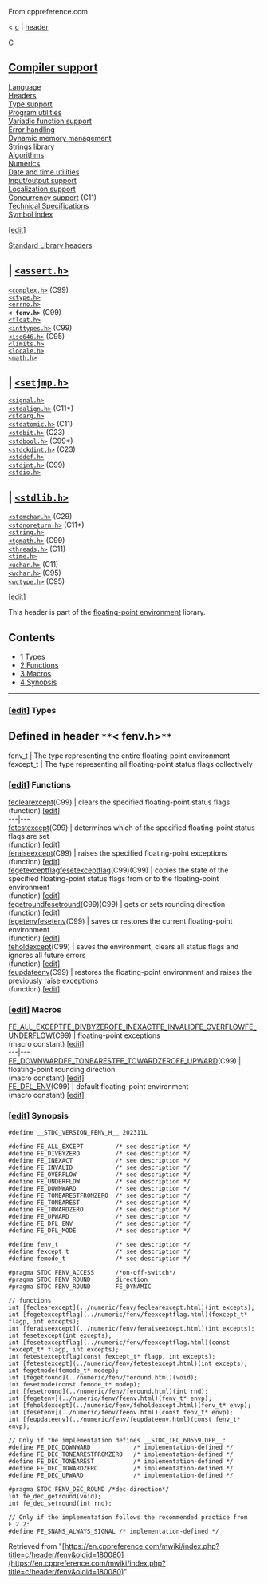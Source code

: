 From cppreference.com

< [c](../../c.html "c")‎ | [header](../header.html "c/header")

[ C](../../c.html "c")

[Compiler support](../compiler_support.html "c/compiler support")  
---  
[Language](../language.html "c/language")  
[Headers](../header.html "c/header")  
[Type support](../types.html "c/types")  
[Program utilities](../program.html "c/program")  
[Variadic function support](../variadic.html "c/variadic")  
[Error handling](../error.html "c/error")  
[Dynamic memory management](../memory.html "c/memory")  
[Strings library](../string.html "c/string")  
[Algorithms](../algorithm.html "c/algorithm")  
[Numerics](../numeric.html "c/numeric")  
[Date and time utilities](../chrono.html "c/chrono")  
[Input/output support](../io.html "c/io")  
[Localization support](../locale.html "c/locale")  
[Concurrency support](../thread.html "c/thread") (C11)  
[Technical Specifications](../experimental.html "c/experimental")  
[Symbol index](../index.html "c/symbol index")  
  
[[edit]](https://en.cppreference.com/mwiki/index.php?title=Template:c/navbar_content&action=edit)

[ Standard Library headers ](../header.html "c/header")

| [`<assert.h>`](assert.html "c/header/assert")  
---  
[`<complex.h>`](complex.html "c/header/complex") (C99)  
[`<ctype.h>`](ctype.html "c/header/ctype")  
[`<errno.h>`](errno.html "c/header/errno")  
**`< fenv.h>`** (C99)  
[`<float.h>`](float.html "c/header/float")  
[`<inttypes.h>`](inttypes.html "c/header/inttypes") (C99)` `  
[`<iso646.h>`](iso646.html "c/header/iso646") (C95)  
[`<limits.h>`](limits.html "c/header/limits")  
[`<locale.h>`](locale.html "c/header/locale")  
[`<math.h>`](math.html "c/header/math")  
  
| [`<setjmp.h>`](setjmp.html "c/header/setjmp")  
---  
[`<signal.h>`](signal.html "c/header/signal")  
[`<stdalign.h>`](stdalign.html "c/header/stdalign") (C11*)  
[`<stdarg.h>`](stdarg.html "c/header/stdarg")  
[`<stdatomic.h>`](stdatomic.html "c/header/stdatomic") (C11)` `  
[`<stdbit.h>`](stdbit.html "c/header/stdbit") (C23)  
[`<stdbool.h>`](stdbool.html "c/header/stdbool") (C99*)  
[`<stdckdint.h>`](stdckdint.html "c/header/stdckdint") (C23)  
[`<stddef.h>`](stddef.html "c/header/stddef")  
[`<stdint.h>`](stdint.html "c/header/stdint") (C99)  
[`<stdio.h>`](stdio.html "c/header/stdio")  
  
| [`<stdlib.h>`](stdlib.html "c/header/stdlib")  
---  
[`<stdmchar.h>`](stdmchar.html "c/header/stdmchar") (C29)  
[`<stdnoreturn.h>`](stdnoreturn.html "c/header/stdnoreturn") (C11*)  
[`<string.h>`](string.html "c/header/string")  
[`<tgmath.h>`](tgmath.html "c/header/tgmath") (C99)  
[`<threads.h>`](threads.html "c/header/threads") (C11)  
[`<time.h>`](time.html "c/header/time")  
[`<uchar.h>`](uchar.html "c/header/uchar") (C11)  
[`<wchar.h>`](wchar.html "c/header/wchar") (C95)  
[`<wctype.h>`](wctype.html "c/header/wctype") (C95)  
  
  
  
[[edit]](https://en.cppreference.com/mwiki/index.php?title=Template:c/header/navbar_content&action=edit)

This header is part of the [floating-point environment](../numeric/fenv.html "c/numeric/fenv") library. 

## Contents

  * [1 Types](fenv.html#Types)
  * [2 Functions](fenv.html#Functions)
  * [3 Macros](fenv.html#Macros)
  * [4 Synopsis](fenv.html#Synopsis)

  
---  
  
### [[edit](https://en.cppreference.com/mwiki/index.php?title=c/header/fenv&action=edit&section=1 "Edit section: Types")] Types

Defined in header `**`< fenv.h>`**`  
---  
fenv_t |  The type representing the entire floating-point environment   
fexcept_t |  The type representing all floating-point status flags collectively   
  
### [[edit](https://en.cppreference.com/mwiki/index.php?title=c/header/fenv&action=edit&section=2 "Edit section: Functions")] Functions

[ feclearexcept](../numeric/fenv/feclearexcept.html "c/numeric/fenv/feclearexcept")(C99) |  clears the specified floating-point status flags   
(function) [[edit]](https://en.cppreference.com/mwiki/index.php?title=Template:c/numeric/fenv/dsc_feclearexcept&action=edit)  
---|---  
[ fetestexcept](../numeric/fenv/fetestexcept.html "c/numeric/fenv/fetestexcept")(C99) |  determines which of the specified floating-point status flags are set   
(function) [[edit]](https://en.cppreference.com/mwiki/index.php?title=Template:c/numeric/fenv/dsc_fetestexcept&action=edit)  
[ feraiseexcept](../numeric/fenv/feraiseexcept.html "c/numeric/fenv/feraiseexcept")(C99) |  raises the specified floating-point exceptions   
(function) [[edit]](https://en.cppreference.com/mwiki/index.php?title=Template:c/numeric/fenv/dsc_feraiseexcept&action=edit)  
[ fegetexceptflagfesetexceptflag](../numeric/fenv/feexceptflag.html "c/numeric/fenv/feexceptflag")(C99)(C99) |  copies the state of the specified floating-point status flags from or to the floating-point environment   
(function) [[edit]](https://en.cppreference.com/mwiki/index.php?title=Template:c/numeric/fenv/dsc_feexceptflag&action=edit)  
[ fegetroundfesetround](../numeric/fenv/feround.html "c/numeric/fenv/feround")(C99)(C99) |  gets or sets rounding direction   
(function) [[edit]](https://en.cppreference.com/mwiki/index.php?title=Template:c/numeric/fenv/dsc_feround&action=edit)  
[ fegetenvfesetenv](../numeric/fenv/feenv.html "c/numeric/fenv/feenv")(C99) |  saves or restores the current floating-point environment   
(function) [[edit]](https://en.cppreference.com/mwiki/index.php?title=Template:c/numeric/fenv/dsc_feenv&action=edit)  
[ feholdexcept](../numeric/fenv/feholdexcept.html "c/numeric/fenv/feholdexcept")(C99) |  saves the environment, clears all status flags and ignores all future errors   
(function) [[edit]](https://en.cppreference.com/mwiki/index.php?title=Template:c/numeric/fenv/dsc_feholdexcept&action=edit)  
[ feupdateenv](../numeric/fenv/feupdateenv.html "c/numeric/fenv/feupdateenv")(C99) |  restores the floating-point environment and raises the previously raise exceptions   
(function) [[edit]](https://en.cppreference.com/mwiki/index.php?title=Template:c/numeric/fenv/dsc_feupdateenv&action=edit)  
  
### [[edit](https://en.cppreference.com/mwiki/index.php?title=c/header/fenv&action=edit&section=3 "Edit section: Macros")] Macros

[ FE_ALL_EXCEPTFE_DIVBYZEROFE_INEXACTFE_INVALIDFE_OVERFLOWFE_UNDERFLOW](../numeric/fenv/FE_exceptions.html "c/numeric/fenv/FE exceptions")(C99) |  floating-point exceptions   
(macro constant) [[edit]](https://en.cppreference.com/mwiki/index.php?title=Template:c/numeric/fenv/dsc_FE_exceptions&action=edit)  
---|---  
[ FE_DOWNWARDFE_TONEARESTFE_TOWARDZEROFE_UPWARD](../numeric/fenv/FE_round.html "c/numeric/fenv/FE round")(C99) |  floating-point rounding direction   
(macro constant) [[edit]](https://en.cppreference.com/mwiki/index.php?title=Template:c/numeric/fenv/dsc_FE_round&action=edit)  
[ FE_DFL_ENV](../numeric/fenv/FE_DFL_ENV.html "c/numeric/fenv/FE DFL ENV")(C99) |  default floating-point environment   
(macro constant) [[edit]](https://en.cppreference.com/mwiki/index.php?title=Template:c/numeric/fenv/dsc_FE_DFL_ENV&action=edit)  
  
### [[edit](https://en.cppreference.com/mwiki/index.php?title=c/header/fenv&action=edit&section=4 "Edit section: Synopsis")] Synopsis
    
    
    #define __STDC_VERSION_FENV_H__ 202311L
     
    #define FE_ALL_EXCEPT         /* see description */
    #define FE_DIVBYZERO          /* see description */
    #define FE_INEXACT            /* see description */
    #define FE_INVALID            /* see description */
    #define FE_OVERFLOW           /* see description */
    #define FE_UNDERFLOW          /* see description */
    #define FE_DOWNWARD           /* see description */
    #define FE_TONEARESTFROMZERO  /* see description */
    #define FE_TONEAREST          /* see description */
    #define FE_TOWARDZERO         /* see description */
    #define FE_UPWARD             /* see description */
    #define FE_DFL_ENV            /* see description */
    #define FE_DFL_MODE           /* see description */
     
    #define fenv_t                /* see description */
    #define fexcept_t             /* see description */
    #define femode_t              /* see description */
     
    #pragma STDC FENV_ACCESS      /*on-off-switch*/
    #pragma STDC FENV_ROUND       direction
    #pragma STDC FENV_ROUND       FE_DYNAMIC
     
    // functions
    int [feclearexcept](../numeric/fenv/feclearexcept.html)(int excepts);
    int [fegetexceptflag](../numeric/fenv/feexceptflag.html)(fexcept_t* flagp, int excepts);
    int [feraiseexcept](../numeric/fenv/feraiseexcept.html)(int excepts);
    int fesetexcept(int excepts);
    int [fesetexceptflag](../numeric/fenv/feexceptflag.html)(const fexcept_t* flagp, int excepts);
    int fetestexceptflag(const fexcept_t* flagp, int excepts);
    int [fetestexcept](../numeric/fenv/fetestexcept.html)(int excepts);
    int fegetmode(femode_t* modep);
    int [fegetround](../numeric/fenv/feround.html)(void);
    int fesetmode(const femode_t* modep);
    int [fesetround](../numeric/fenv/feround.html)(int rnd);
    int [fegetenv](../numeric/fenv/feenv.html)(fenv_t* envp);
    int [feholdexcept](../numeric/fenv/feholdexcept.html)(fenv_t* envp);
    int [fesetenv](../numeric/fenv/feenv.html)(const fenv_t* envp);
    int [feupdateenv](../numeric/fenv/feupdateenv.html)(const fenv_t* envp);
     
    // Only if the implementation defines __STDC_IEC_60559_DFP__:
    #define FE_DEC_DOWNWARD            /* implementation-defined */
    #define FE_DEC_TONEARESTFROMZERO   /* implementation-defined */
    #define FE_DEC_TONEAREST           /* implementation-defined */
    #define FE_DEC_TOWARDZERO          /* implementation-defined */
    #define FE_DEC_UPWARD              /* implementation-defined */
     
    #pragma STDC FENV_DEC_ROUND /*dec-direction*/
    int fe_dec_getround(void);
    int fe_dec_setround(int rnd);
     
    // Only if the implementation follows the recommended practice from F.2.2:
    #define FE_SNANS_ALWAYS_SIGNAL /* implementation-defined */

Retrieved from "[https://en.cppreference.com/mwiki/index.php?title=c/header/fenv&oldid=180080](https://en.cppreference.com/mwiki/index.php?title=c/header/fenv&oldid=180080)" 
